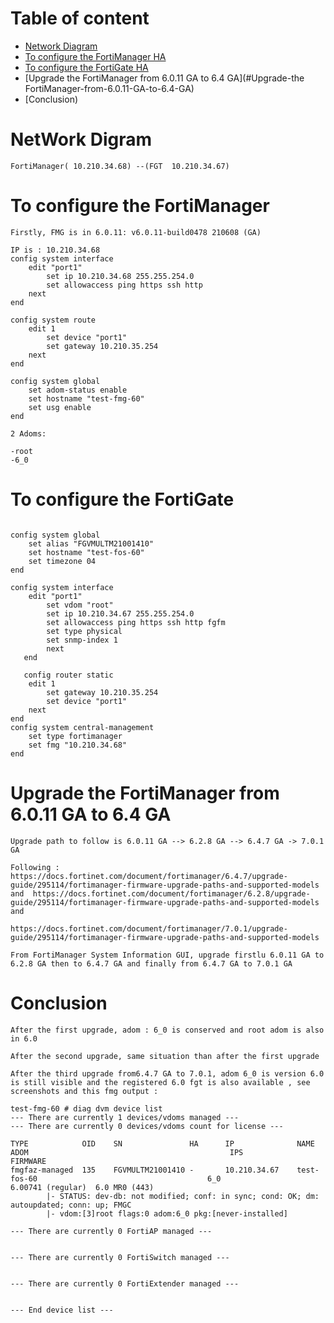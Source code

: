 # Table of content
  - [Network Diagram](#Network-Diagram)
  - [To configure the FortiManager HA](#To-configure-the-FortiManager)
  - [To configure the FortiGate HA](#To-configure-the-FortiGate)
  - [Upgrade the FortiManager from 6.0.11 GA to 6.4 GA](#Upgrade-the FortiManager-from-6.0.11-GA-to-6.4-GA)
  - [Conclusion)

# NetWork Digram

```
FortiManager( 10.210.34.68) --(FGT  10.210.34.67)

```
# To configure the FortiManager 

```
Firstly, FMG is in 6.0.11: v6.0.11-build0478 210608 (GA)

IP is : 10.210.34.68
config system interface
    edit "port1"
        set ip 10.210.34.68 255.255.254.0
        set allowaccess ping https ssh http
    next
end

config system route
    edit 1
        set device "port1"
        set gateway 10.210.35.254
    next
end

config system global
    set adom-status enable
    set hostname "test-fmg-60"
    set usg enable
end

2 Adoms:

-root
-6_0

```

# To configure the FortiGate 

```

config system global
    set alias "FGVMULTM21001410"
    set hostname "test-fos-60"
    set timezone 04
end

config system interface
    edit "port1"
        set vdom "root"
        set ip 10.210.34.67 255.255.254.0
        set allowaccess ping https ssh http fgfm
        set type physical
        set snmp-index 1
        next
   end
   
   config router static
    edit 1
        set gateway 10.210.35.254
        set device "port1"
    next
end
config system central-management
    set type fortimanager
    set fmg "10.210.34.68"
end

```

# Upgrade the FortiManager from 6.0.11 GA to 6.4 GA

```
Upgrade path to follow is 6.0.11 GA --> 6.2.8 GA --> 6.4.7 GA -> 7.0.1 GA

Following : https://docs.fortinet.com/document/fortimanager/6.4.7/upgrade-guide/295114/fortimanager-firmware-upgrade-paths-and-supported-models
and  https://docs.fortinet.com/document/fortimanager/6.2.8/upgrade-guide/295114/fortimanager-firmware-upgrade-paths-and-supported-models
and

https://docs.fortinet.com/document/fortimanager/7.0.1/upgrade-guide/295114/fortimanager-firmware-upgrade-paths-and-supported-models

From FortiManager System Information GUI, upgrade firstlu 6.0.11 GA to 6.2.8 GA then to 6.4.7 GA and finally from 6.4.7 GA to 7.0.1 GA
```

# Conclusion


```
After the first upgrade, adom : 6_0 is conserved and root adom is also in 6.0 

After the second upgrade, same situation than after the first upgrade

After the third upgrade from6.4.7 GA to 7.0.1, adom 6_0 is version 6.0 is still visible and the registered 6.0 fgt is also available , see screenshots and this fmg output :

test-fmg-60 # diag dvm device list
--- There are currently 1 devices/vdoms managed ---
--- There are currently 0 devices/vdoms count for license ---

TYPE            OID    SN               HA      IP              NAME                                             ADOM                                             IPS                FIRMWARE
fmgfaz-managed  135    FGVMULTM21001410 -       10.210.34.67    test-fos-60                                      6_0                                              6.00741 (regular)  6.0 MR0 (443)
		|- STATUS: dev-db: not modified; conf: in sync; cond: OK; dm: autoupdated; conn: up; FMGC
		|- vdom:[3]root flags:0 adom:6_0 pkg:[never-installed]

--- There are currently 0 FortiAP managed ---


--- There are currently 0 FortiSwitch managed ---


--- There are currently 0 FortiExtender managed ---


--- End device list ---
```
